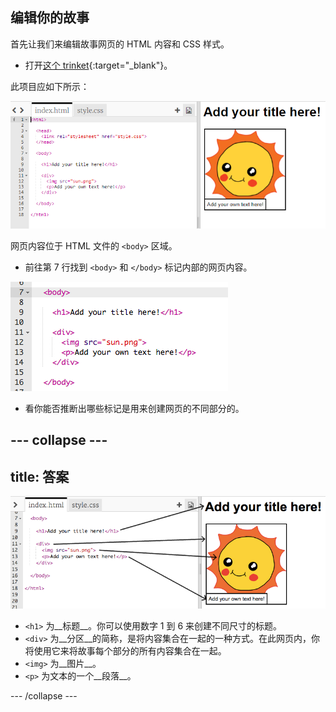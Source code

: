 ## 编辑你的故事

首先让我们来编辑故事网页的 HTML 内容和 CSS 样式。

+ 打开[这个 trinket](http://jumpto.cc/web-story){:target="_blank"}。

此项目应如下所示：

![screenshot](images/story-starter.png)

网页内容位于 HTML 文件的 `<body>` 区域。

+ 前往第 7 行找到 `<body>` 和 `</body>` 标记内部的网页内容。

![screenshot](images/story-html.png)

+ 看你能否推断出哪些标记是用来创建网页的不同部分的。

--- collapse ---
---
title: 答案
---
![screenshot](images/story-elements.png)

+ `<h1>` 为__标题__。你可以使用数字 1 到 6 来创建不同尺寸的标题。
+ `<div>` 为__分区__的简称，是将内容集合在一起的一种方式。在此网页内，你将使用它来将故事每个部分的所有内容集合在一起。
+ `<img>` 为__图片__。
+ `<p>` 为文本的一个__段落__。

--- /collapse ---
